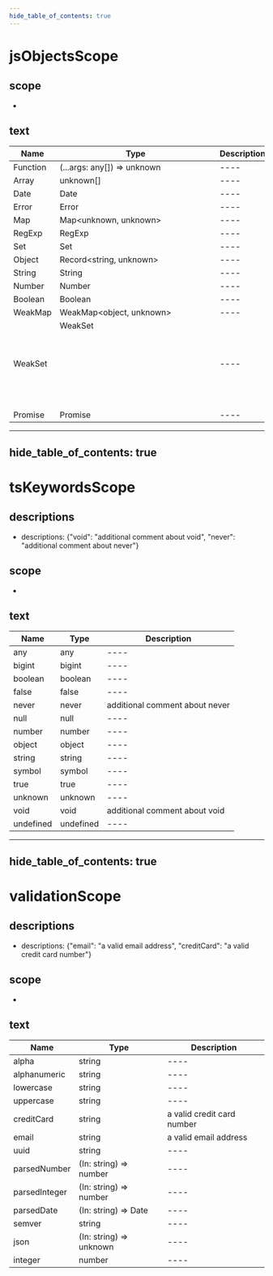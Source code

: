 ```yaml
---
hide_table_of_contents: true
---
```


# jsObjectsScope

## scope

-

## text

| Name     | Type                        | Description |
| -------- | --------------------------- | ----------- |
| Function | (...args: any[]) => unknown | ----        |
| Array    | unknown[]                   | ----        |
| Date     | Date                        | ----        |
| Error    | Error                       | ----        |
| Map      | Map<unknown, unknown>       | ----        |
| RegExp   | RegExp                      | ----        |
| Set      | Set<unknown>                | ----        |
| Object   | Record<string, unknown>     | ----        |
| String   | String                      | ----        |
| Number   | Number                      | ----        |
| Boolean  | Boolean                     | ----        |
| WeakMap  | WeakMap<object, unknown>    | ----        |
| WeakSet  | WeakSet<object>             | ----        |
| Promise  | Promise<unknown>            | ----        |

---

## hide_table_of_contents: true

# tsKeywordsScope

## descriptions

-   descriptions: {"void": "additional comment about void", "never": "additional comment about never"}

## scope

-

## text

| Name      | Type      | Description                    |
| --------- | --------- | ------------------------------ |
| any       | any       | ----                           |
| bigint    | bigint    | ----                           |
| boolean   | boolean   | ----                           |
| false     | false     | ----                           |
| never     | never     | additional comment about never |
| null      | null      | ----                           |
| number    | number    | ----                           |
| object    | object    | ----                           |
| string    | string    | ----                           |
| symbol    | symbol    | ----                           |
| true      | true      | ----                           |
| unknown   | unknown   | ----                           |
| void      | void      | additional comment about void  |
| undefined | undefined | ----                           |

---

## hide_table_of_contents: true

# validationScope

## descriptions

-   descriptions: {"email": "a valid email address", "creditCard": "a valid credit card number"}

## scope

-

## text

| Name          | Type                    | Description                |
| ------------- | ----------------------- | -------------------------- |
| alpha         | string                  | ----                       |
| alphanumeric  | string                  | ----                       |
| lowercase     | string                  | ----                       |
| uppercase     | string                  | ----                       |
| creditCard    | string                  | a valid credit card number |
| email         | string                  | a valid email address      |
| uuid          | string                  | ----                       |
| parsedNumber  | (In: string) => number  | ----                       |
| parsedInteger | (In: string) => number  | ----                       |
| parsedDate    | (In: string) => Date    | ----                       |
| semver        | string                  | ----                       |
| json          | (In: string) => unknown | ----                       |
| integer       | number                  | ----                       |
